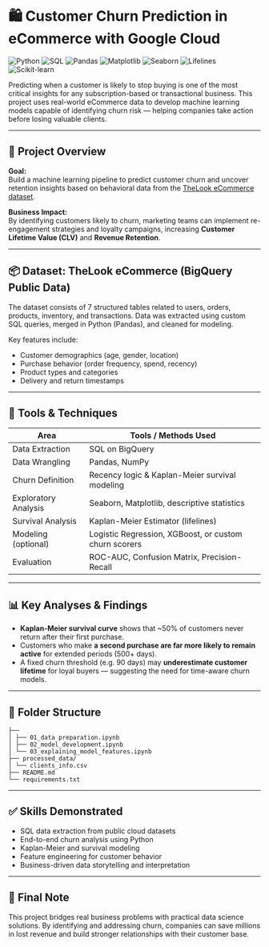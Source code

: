 # 🛍️ Customer Churn Prediction in eCommerce with Google Cloud
![Python](https://img.shields.io/badge/Python-3.11-blue?logo=python&logoColor=white)
![SQL](https://img.shields.io/badge/SQL-BigQuery-blue?logo=googlecloud&logoColor=white)
![Pandas](https://img.shields.io/badge/Pandas-Data_Analysis-black?logo=pandas)
![Matplotlib](https://img.shields.io/badge/Matplotlib-Visualizations-orange?logo=matplotlib)
![Seaborn](https://img.shields.io/badge/Seaborn-EDA-blue?logo=seaborn)
![Lifelines](https://img.shields.io/badge/Lifelines-Survival_Analysis-darkgreen?logo=lifelines)
![Scikit-learn](https://img.shields.io/badge/Scikit--Learn-ML-yellowgreen?logo=scikit-learn)

Predicting when a customer is likely to stop buying is one of the most critical insights for any subscription-based or transactional business. This project uses real-world eCommerce data to develop machine learning models capable of identifying churn risk — helping companies take action before losing valuable clients.

---

## 🚀 Project Overview

**Goal:**  
Build a machine learning pipeline to predict customer churn and uncover retention insights based on behavioral data from the [TheLook eCommerce dataset](https://console.cloud.google.com/marketplace/product/bigquery-public-data/thelook-ecommerce).

**Business Impact:**  
By identifying customers likely to churn, marketing teams can implement re-engagement strategies and loyalty campaigns, increasing **Customer Lifetime Value (CLV)** and **Revenue Retention**.

---

## 📦 Dataset: TheLook eCommerce (BigQuery Public Data)

The dataset consists of 7 structured tables related to users, orders, products, inventory, and transactions. Data was extracted using custom SQL queries, merged in Python (Pandas), and cleaned for modeling.

Key features include:
- Customer demographics (age, gender, location)
- Purchase behavior (order frequency, spend, recency)
- Product types and categories
- Delivery and return timestamps

---

## 🔧 Tools & Techniques

| Area               | Tools / Methods Used                                      |
|--------------------|-----------------------------------------------------------|
| Data Extraction    | SQL on BigQuery                                           |
| Data Wrangling     | Pandas, NumPy                                             |
| Churn Definition   | Recency logic & Kaplan-Meier survival modeling            |
| Exploratory Analysis | Seaborn, Matplotlib, descriptive statistics              |
| Survival Analysis  | Kaplan-Meier Estimator (lifelines)                       |
| Modeling (optional) | Logistic Regression, XGBoost, or custom churn scorers    |
| Evaluation         | ROC-AUC, Confusion Matrix, Precision-Recall              |

---

## 📊 Key Analyses & Findings

- **Kaplan-Meier survival curve** shows that ~50% of customers never return after their first purchase.
- Customers who make **a second purchase are far more likely to remain active** for extended periods (500+ days).
- A fixed churn threshold (e.g. 90 days) may **underestimate customer lifetime** for loyal buyers — suggesting the need for time-aware churn models.

---

## 📁 Folder Structure

```
├──
│ ├── 01_data preparation.ipynb
│ ├── 02_model_development.ipynb
│ └── 03_explaining_model_features.ipynb
├── processed_data/
│ └── clients_info.csv
├── README.md
└── requirements.txt
```

---

## ✅ Skills Demonstrated

- SQL data extraction from public cloud datasets  
- End-to-end churn analysis using Python  
- Kaplan-Meier and survival modeling  
- Feature engineering for customer behavior  
- Business-driven data storytelling and interpretation

---

## 📌 Final Note

This project bridges real business problems with practical data science solutions. By identifying and addressing churn, companies can save millions in lost revenue and build stronger relationships with their customer base.
